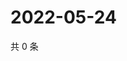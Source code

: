 # 2022-05-24

共 0 条

<!-- BEGIN WEIBO -->
<!-- 最后更新时间 Tue May 24 2022 12:29:57 GMT+0800 (China Standard Time) -->

<!-- END WEIBO -->
